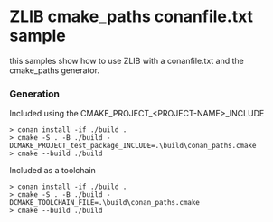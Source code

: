
# ZLIB cmake_paths conanfile.txt sample

this samples show how to use ZLIB with a conanfile.txt and the cmake_paths generator.

### Generation

Included using the CMAKE_PROJECT_\<PROJECT-NAME\>_INCLUDE

```
> conan install -if ./build .
> cmake -S . -B ./build -DCMAKE_PROJECT_test_package_INCLUDE=.\build\conan_paths.cmake
> cmake --build ./build
```

Included as a toolchain

```
> conan install -if ./build .
> cmake -S . -B ./build -DCMAKE_TOOLCHAIN_FILE=.\build\conan_paths.cmake
> cmake --build ./build
```